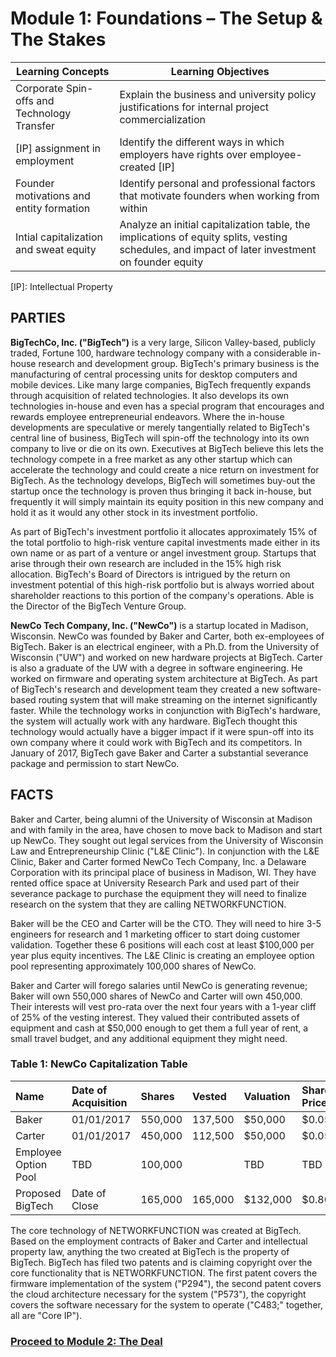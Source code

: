 # Module 1: Foundations – The Setup & The Stakes

| Learning Concepts | Learning Objectives |
| ------ | -------- |
|Corporate Spin-offs and Technology Transfer | Explain the business and university policy justifications for internal project commercialization |
| [IP] assignment in employment | Identify the different ways in which employers have rights over employee-created [IP]|
| Founder motivations and entity formation | Identify personal and professional factors that motivate founders when working from within|
| Intial capitalization and sweat equity | Analyze an initial capitalization table, the implications of equity splits, vesting schedules, and impact of later investment on founder equity|

[IP]: Intellectual Property

## PARTIES

**BigTechCo, Inc. ("BigTech")** is a very large, Silicon Valley-based, publicly traded, Fortune 100, hardware technology company with a considerable in-house research and development group. BigTech's primary business is the manufacturing of central processing units for desktop computers and mobile devices. Like many large companies, BigTech frequently expands through acquisition of related technologies. It also develops its own technologies in-house and even has a special program that encourages and rewards employee entrepreneurial endeavors. Where the in-house developments are speculative or merely tangentially related to BigTech's central line of business, BigTech will spin-off the technology into its own company to live or die on its own. Executives at BigTech believe this lets the technology compete in a free market as any other startup which can accelerate the technology and could create a nice return on investment for BigTech. As the technology develops, BigTech will sometimes buy-out the startup once the technology is proven thus bringing it back in-house, but frequently it will simply maintain its equity position in this new company and hold it as it would any other stock in its investment portfolio.

As part of BigTech's investment portfolio it allocates approximately 15% of the total portfolio to high-risk venture capital investments made either in its own name or as part of a venture or angel investment group. Startups that arise through their own research are included in the 15% high risk allocation. BigTech's Board of Directors is intrigued by the return on investment potential of this high-risk portfolio but is always worried about shareholder reactions to this portion of the company's operations. Able is the Director of the BigTech Venture Group.

**NewCo Tech Company, Inc. ("NewCo")** is a startup located in Madison, Wisconsin. NewCo was founded by Baker and Carter, both ex-employees of BigTech. Baker is an electrical engineer, with a Ph.D. from the University of Wisconsin ("UW") and worked on new hardware projects at BigTech. Carter is also a graduate of the UW with a degree in software engineering. He worked on firmware and operating system architecture at BigTech. As part of BigTech's research and development team they created a new software-based routing system that will make streaming on the internet significantly faster. While the technology works in conjunction with BigTech's hardware, the system will actually work with any hardware. BigTech thought this technology would actually have a bigger impact if it were spun-off into its own company where it could work with BigTech and its competitors. In January of 2017, BigTech gave Baker and Carter a substantial severance package and permission to start NewCo.

## FACTS

Baker and Carter, being alumni of the University of Wisconsin at Madison and with family in the area, have chosen to move back to Madison and start up NewCo. They sought out legal services from the University of Wisconsin Law and Entrepreneurship Clinic ("L\&E Clinic"). In conjunction with the L\&E Clinic, Baker and Carter formed NewCo Tech Company, Inc. a Delaware Corporation with its principal place of business in Madison, WI. They have rented office space at University Research Park and used part of their severance package to purchase the equipment they will need to finalize research on the system that they are calling NETWORKFUNCTION.

Baker will be the CEO and Carter will be the CTO. They will need to hire 3-5 engineers for research and 1 marketing officer to start doing customer validation. Together these 6 positions will each cost at least $100,000 per year plus equity incentives. The L\&E Clinic is creating an employee option pool representing approximately 100,000 shares of NewCo.

Baker and Carter will forego salaries until NewCo is generating revenue; Baker will own 550,000 shares of NewCo and Carter will own 450,000. Their interests will vest pro-rata over the next four years with a 1-year cliff of 25% of the vesting interest. They valued their contributed assets of equipment and cash at $50,000 enough to get them a full year of rent, a small travel budget, and any additional equipment they might need.

### Table 1: NewCo Capitalization Table

| Name | Date of Acquisition | Shares | Vested | Valuation | Share Price |
| :---- | :---- | :---- | :---- | :---- | :---- |
| Baker | 01/01/2017 | 550,000 | 137,500 | $50,000 | $0.05 |
| Carter | 01/01/2017 | 450,000 | 112,500 | $50,000 | $0.05 |
| Employee Option Pool | TBD | 100,000 |  | TBD | TBD |
| Proposed BigTech | Date of Close | 165,000 | 165,000 | $132,000 | $0.80 |

The core technology of NETWORKFUNCTION was created at BigTech. Based on the employment contracts of Baker and Carter and intellectual property law, anything the two created at BigTech is the property of BigTech. BigTech has filed two patents and is claiming copyright over the core functionality that is NETWORKFUNCTION. The first patent covers the firmware implementation of the system ("P294"), the second patent covers the cloud architecture necessary for the system ("P573"), the copyright covers the software necessary for the system to operate ("C483;" together, all are "Core IP").

### [Proceed to Module 2: The Deal](./02-the-deal.md)
